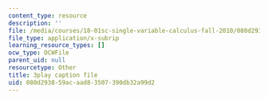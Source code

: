 ```yaml
---
content_type: resource
description: ''
file: /media/courses/18-01sc-single-variable-calculus-fall-2010/080d293859acaad83507390db32a99d2_MK_0QHbUnIA.srt
file_type: application/x-subrip
learning_resource_types: []
ocw_type: OCWFile
parent_uid: null
resourcetype: Other
title: 3play caption file
uid: 080d2938-59ac-aad8-3507-390db32a99d2
---
```

